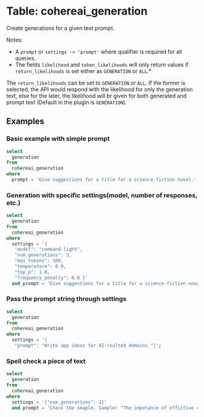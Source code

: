 # Table: cohereai_generation

Create generations for a given text prompt.

Notes:
* A `prompt` or `settings -> 'prompt'` where qualifier is required for all queries.
* The fields `likelihood` and `token_likelihoods` will only return values if `return_likelihoods` is set either as `GENERATION` or `ALL`.*

The `return_likelihoods` can be set to `GENERATION` or `ALL`. If the former is selected, the API would respond with the likelihood for only the generation text, else for the later, the likelihood will br given for both generated and prompt text (Default in the plugin is `GENERATION`).

## Examples

### Basic example with simple prompt

```sql
select
  generation
from
  cohereai_generation
where
  prompt = 'Give suggestions for a title for a science-fiction novel.';
```

### Generation with specific settings(model, number of responses, etc.)

```sql
select
  generation
from
  cohereai_generation
where
  settings = '{
   "model": "command-light",
   "num_generations": 3,
   "max_tokens": 100,
   "temperature": 0.9,
   "top_p": 1.0,
   "frequency_penalty": 0.0 }'
  and prompt = 'Give suggestions for a title for a science-fiction novel.';
```

### Pass the prompt string through settings

```sql
select 
  generation 
from 
  cohereai_generation 
where 
  settings = '{
   "prompt": "Write app ideas for AI-realted domains."}';
```

### Spell check a piece of text

```sql
select
  generation
from
  cohereai_generation
where
  settings = '{"num_generations": 1}'
  and prompt = 'Check the smaple. Sample: "The impotance of effictive comunication. This is an exmaple artcile abot missplelled wrds."';
```
